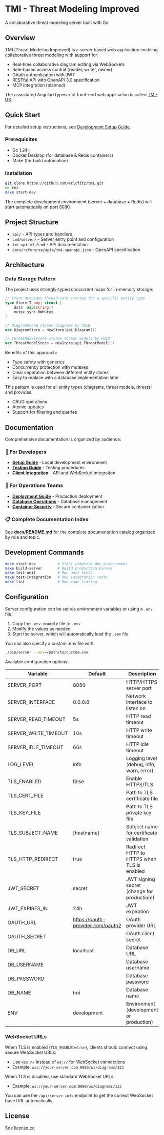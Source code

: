 # TMI - Threat Modeling Improved

A collaborative threat modeling server built with Go.

## Overview

TMI (Threat Modeling Improved) is a server based web application enabling collaborative threat modeling with support for:

- Real-time collaborative diagram editing via WebSockets
- Role-based access control (reader, writer, owner)
- OAuth authentication with JWT
- RESTful API with OpenAPI 3.0 specification
- MCP integration (planned)

The associated Angular/Typescript front-end web application is called [TMI-UX](https://github.com/ericfitz/tmi-ux).

## Quick Start

For detailed setup instructions, see [Development Setup Guide](docs/developer/setup/development-setup.md).

### Prerequisites

- Go 1.24+
- Docker Desktop (for database & Redis containers)
- Make (for build automation)

### Installation

```bash
git clone https://github.com/ericfitz/tmi.git
cd tmi
make start-dev
```

The complete development environment (server + database + Redis) will start automatically on port 8080.

## Project Structure

- `api/` - API types and handlers
- `cmd/server/` - Server entry point and configuration
- `tmi-api-v1_0.md` - API documentation
- `docs/reference/apis/tmi-openapi.json` - OpenAPI specification

## Architecture

### Data Storage Pattern

The project uses strongly-typed concurrent maps for in-memory storage:

```go
// Store provides thread-safe storage for a specific entity type
type Store[T any] struct {
    data  map[string]T
    mutex sync.RWMutex
}

// DiagramStore stores diagrams by UUID
var DiagramStore = NewStore[api.Diagram]()

// ThreatModelStore stores threat models by UUID
var ThreatModelStore = NewStore[api.ThreatModel]()
```

Benefits of this approach:

- Type safety with generics
- Concurrency protection with mutexes
- Clear separation between different entity stores
- Easy to replace with a database implementation later

This pattern is used for all entity types (diagrams, threat models, threats) and provides:

- CRUD operations
- Atomic updates
- Support for filtering and queries

## Documentation

Comprehensive documentation is organized by audience:

### 📖 For Developers

- **[Setup Guide](docs/developer/setup/development-setup.md)** - Local development environment
- **[Testing Guide](docs/developer/testing/integration-testing.md)** - Testing procedures
- **[Client Integration](docs/developer/integration/client-integration-guide.md)** - API and WebSocket integration

### 🚀 For Operations Teams

- **[Deployment Guide](docs/operator/deployment/deployment-guide.md)** - Production deployment
- **[Database Operations](docs/operator/database/postgresql-operations.md)** - Database management
- **[Container Security](docs/operator/deployment/container-security.md)** - Secure containerization

### 📋 Complete Documentation Index

See **[docs/README.md](docs/README.md)** for the complete documentation catalog organized by role and topic.

## Development Commands

```bash
make start-dev          # Start complete dev environment
make build-server       # Build production binary
make test-unit          # Run unit tests
make test-integration   # Run integration tests
make lint               # Run code linting
```

## Configuration

Server configuration can be set via environment variables or using a `.env` file:

1. Copy the `.env.example` file to `.env`
2. Modify the values as needed
3. Start the server, which will automatically load the `.env` file

You can also specify a custom .env file with:

```bash
./bin/server --env=/path/to/custom.env
```

Available configuration options:

| Variable             | Default                           | Description                                 |
| -------------------- | --------------------------------- | ------------------------------------------- |
| SERVER_PORT          | 8080                              | HTTP/HTTPS server port                      |
| SERVER_INTERFACE     | 0.0.0.0                           | Network interface to listen on              |
| SERVER_READ_TIMEOUT  | 5s                                | HTTP read timeout                           |
| SERVER_WRITE_TIMEOUT | 10s                               | HTTP write timeout                          |
| SERVER_IDLE_TIMEOUT  | 60s                               | HTTP idle timeout                           |
| LOG_LEVEL            | info                              | Logging level (debug, info, warn, error)    |
| TLS_ENABLED          | false                             | Enable HTTPS/TLS                            |
| TLS_CERT_FILE        |                                   | Path to TLS certificate file                |
| TLS_KEY_FILE         |                                   | Path to TLS private key file                |
| TLS_SUBJECT_NAME     | [hostname]                        | Subject name for certificate validation     |
| TLS_HTTP_REDIRECT    | true                              | Redirect HTTP to HTTPS when TLS is enabled  |
| JWT_SECRET           | secret                            | JWT signing secret (change for production!) |
| JWT_EXPIRES_IN       | 24h                               | JWT expiration                              |
| OAUTH_URL            | https://oauth-provider.com/oauth2 | OAuth provider URL                          |
| OAUTH_SECRET         |                                   | OAuth client secret                         |
| DB_URL               | localhost                         | Database URL                                |
| DB_USERNAME          |                                   | Database username                           |
| DB_PASSWORD          |                                   | Database password                           |
| DB_NAME              | tmi                               | Database name                               |
| ENV                  | development                       | Environment (development or production)     |

### WebSocket URLs

When TLS is enabled (`TLS_ENABLED=true`), clients should connect using secure WebSocket URLs:

- Use `wss://` instead of `ws://` for WebSocket connections
- Example: `wss://your-server.com:8080/ws/diagrams/123`

When TLS is disabled, use standard WebSocket URLs:

- Example: `ws://your-server.com:8080/ws/diagrams/123`

You can use the `/api/server-info` endpoint to get the correct WebSocket base URL automatically.

## License

See [license.txt](license.txt)
